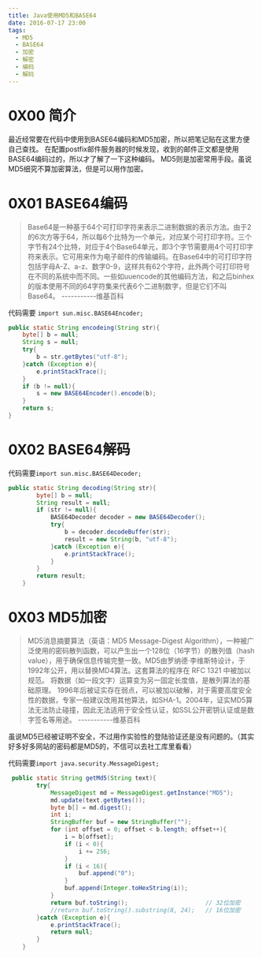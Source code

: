 ```yaml
---
title: Java使用MD5和BASE64
date: 2016-07-17 23:00
tags:
  - MD5
  - BASE64
  - 加密
  - 解密
  - 编码
  - 解码
---
```


# 0X00 简介
最近经常要在代码中使用到BASE64编码和MD5加密，所以把笔记贴在这里方便自己查找。
在配置postfix邮件服务器的时候发现，收到的邮件正文都是使用BASE64编码过的，所以才了解了一下这种编码。
MD5则是加密常用手段。虽说MD5细究不算加密算法，但是可以用作加密。

# 0X01 BASE64编码
>Base64是一种基于64个可打印字符来表示二进制数据的表示方法。由于2的6次方等于64，所以每6个比特为一个单元，对应某个可打印字符。三个字节有24个比特，对应于4个Base64单元，即3个字节需要用4个可打印字符来表示。它可用来作为电子邮件的传输编码。在Base64中的可打印字符包括字母A-Z、a-z、数字0-9，这样共有62个字符，此外两个可打印符号在不同的系统中而不同。一些如uuencode的其他编码方法，和之后binhex的版本使用不同的64字符集来代表6个二进制数字，但是它们不叫Base64。  -----------维基百科

代码需要 `import sun.misc.BASE64Encoder;`
```java
public static String encodeing(String str){
	byte[] b = null;
    String s = null;
    try{
        b = str.getBytes("utf-8");
    }catch (Exception e){
        e.printStackTrace();
    }
    if (b != null){
        s = new BASE64Encoder().encode(b);
    }
    return s;
}
```

# 0X02 BASE64解码
代码需要`import sun.misc.BASE64Decoder;`
```java
public static String decoding(String str){
        byte[] b = null;
        String result = null;
        if (str != null){
            BASE64Decoder decoder = new BASE64Decoder();
            try{
                b = decoder.decodeBuffer(str);
                result = new String(b, "utf-8");
            }catch (Exception e){
                e.printStackTrace();
            }
        }
        return result;
    }
```

# 0X03 MD5加密
>MD5消息摘要算法（英语：MD5 Message-Digest Algorithm），一种被广泛使用的密码散列函数，可以产生出一个128位（16字节）的散列值（hash value），用于确保信息传输完整一致。MD5由罗纳德·李维斯特设计，于1992年公开，用以替换MD4算法。这套算法的程序在 RFC 1321 中被加以规范。
将数据（如一段文字）运算变为另一固定长度值，是散列算法的基础原理。
1996年后被证实存在弱点，可以被加以破解，对于需要高度安全性的数据，专家一般建议改用其他算法，如SHA-1。2004年，证实MD5算法无法防止碰撞，因此无法适用于安全性认证，如SSL公开密钥认证或是数字签名等用途。     -----------维基百科

虽说MD5已经被证明不安全，不过用作实验性的登陆验证还是没有问题的。（其实好多好多网站的密码都是MD5的，不信可以去社工库里看看）

代码需要`import java.security.MessageDigest;`

```java
 public static String getMd5(String text){
        try{
            MessageDigest md = MessageDigest.getInstance("MD5");
            md.update(text.getBytes());
            byte b[] = md.digest();
            int i;
            StringBuffer buf = new StringBuffer("");
            for (int offset = 0; offset < b.length; offset++){
                i = b[offset];
                if (i < 0){
                    i += 256;
                }
                if (i < 16){
                    buf.append("0");
                }
                buf.append(Integer.toHexString(i));
            }
            return buf.toString();                      // 32位加密
            //return buf.toString().substring(8, 24);   // 16位加密
        }catch (Exception e){
            e.printStackTrace();
            return null;
        }
    }
```
